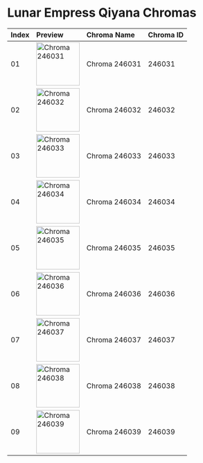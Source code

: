 # Lunar Empress Qiyana Chromas

| Index | Preview | Chroma Name | Chroma ID |
|:---|:---|:---|:---|
| 01 | <img src='https://raw.communitydragon.org/latest/plugins/rcp-be-lol-game-data/global/default/v1/champion-chroma-images/246/246031.png' alt='Chroma 246031' width='100'> | Chroma 246031 | 246031 |
| 02 | <img src='https://raw.communitydragon.org/latest/plugins/rcp-be-lol-game-data/global/default/v1/champion-chroma-images/246/246032.png' alt='Chroma 246032' width='100'> | Chroma 246032 | 246032 |
| 03 | <img src='https://raw.communitydragon.org/latest/plugins/rcp-be-lol-game-data/global/default/v1/champion-chroma-images/246/246033.png' alt='Chroma 246033' width='100'> | Chroma 246033 | 246033 |
| 04 | <img src='https://raw.communitydragon.org/latest/plugins/rcp-be-lol-game-data/global/default/v1/champion-chroma-images/246/246034.png' alt='Chroma 246034' width='100'> | Chroma 246034 | 246034 |
| 05 | <img src='https://raw.communitydragon.org/latest/plugins/rcp-be-lol-game-data/global/default/v1/champion-chroma-images/246/246035.png' alt='Chroma 246035' width='100'> | Chroma 246035 | 246035 |
| 06 | <img src='https://raw.communitydragon.org/latest/plugins/rcp-be-lol-game-data/global/default/v1/champion-chroma-images/246/246036.png' alt='Chroma 246036' width='100'> | Chroma 246036 | 246036 |
| 07 | <img src='https://raw.communitydragon.org/latest/plugins/rcp-be-lol-game-data/global/default/v1/champion-chroma-images/246/246037.png' alt='Chroma 246037' width='100'> | Chroma 246037 | 246037 |
| 08 | <img src='https://raw.communitydragon.org/latest/plugins/rcp-be-lol-game-data/global/default/v1/champion-chroma-images/246/246038.png' alt='Chroma 246038' width='100'> | Chroma 246038 | 246038 |
| 09 | <img src='https://raw.communitydragon.org/latest/plugins/rcp-be-lol-game-data/global/default/v1/champion-chroma-images/246/246039.png' alt='Chroma 246039' width='100'> | Chroma 246039 | 246039 |
